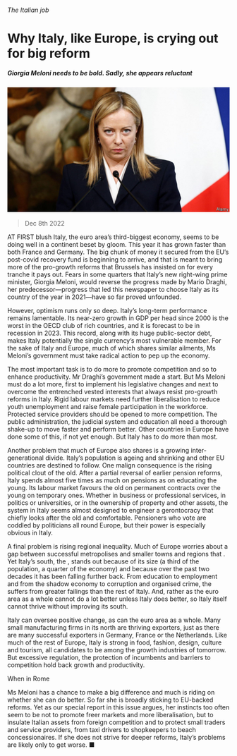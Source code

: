 ###### The Italian job

# Why Italy, like Europe, is crying out for big reform 

##### Giorgia Meloni needs to be bold. Sadly, she appears reluctant 

![image](images/20221210_LDP501.jpg) 

> Dec 8th 2022 

AT FIRST blush Italy, the euro area’s third-biggest economy, seems to be doing well in a continent beset by gloom. This year it has grown faster than both France and Germany. The big chunk of money it secured from the EU’s post-covid recovery fund is beginning to arrive, and that is meant to bring more of the pro-growth reforms that Brussels has insisted on for every tranche it pays out. Fears in some quarters that Italy’s new right-wing prime minister, Giorgia Meloni, would reverse the progress made by Mario Draghi, her predecessor—progress that led this newspaper to choose Italy as its country of the year in 2021—have so far proved unfounded.

However, optimism runs only so deep. Italy’s long-term performance remains lamentable. Its near-zero growth in GDP per head since 2000 is the worst in the OECD club of rich countries, and it is forecast to be in recession in 2023. This record, along with its huge public-sector debt, makes Italy potentially the single currency’s most vulnerable member. For the sake of Italy and Europe, much of which shares similar ailments, Ms Meloni’s government must take radical action to pep up the economy. 

The most important task is to do more to promote competition and so to enhance productivity. Mr Draghi’s government made a start. But Ms Meloni must do a lot more, first to implement his legislative changes and next to overcome the entrenched vested interests that always resist pro-growth reforms in Italy. Rigid labour markets need further liberalisation to reduce youth unemployment and raise female participation in the workforce. Protected service providers should be opened to more competition. The public administration, the judicial system and education all need a thorough shake-up to move faster and perform better. Other countries in Europe have done some of this, if not yet enough. But Italy has to do more than most.

Another problem that much of Europe also shares is a growing inter-generational divide. Italy’s population is ageing and shrinking and other EU countries are destined to follow. One malign consequence is the rising political clout of the old. After a partial reversal of earlier pension reforms, Italy spends almost five times as much on pensions as on educating the young. Its labour market favours the old on permanent contracts over the young on temporary ones. Whether in business or professional services, in politics or universities, or in the ownership of property and other assets, the system in Italy seems almost designed to engineer a gerontocracy that chiefly looks after the old and comfortable. Pensioners who vote are coddled by politicians all round Europe, but their power is especially obvious in Italy.

A final problem is rising regional inequality. Much of Europe worries about a gap between successful metropolises and smaller towns and regions that . Yet Italy’s south, the , stands out because of its size (a third of the population, a quarter of the economy) and because over the past two decades it has been falling further back. From education to employment and from the shadow economy to corruption and organised crime, the  suffers from greater failings than the rest of Italy. And, rather as the euro area as a whole cannot do a lot better unless Italy does better, so Italy itself cannot thrive without improving its south.

Italy can oversee positive change, as can the euro area as a whole. Many small manufacturing firms in its north are thriving exporters, just as there are many successful exporters in Germany, France or the Netherlands. Like much of the rest of Europe, Italy is strong in food, fashion, design, culture and tourism, all candidates to be among the growth industries of tomorrow. But excessive regulation, the protection of incumbents and barriers to competition hold back growth and productivity.

When in Rome 

Ms Meloni has a chance to make a big difference and much is riding on whether she can do better. So far she is broadly sticking to EU-backed reforms. Yet as our special report in this issue argues, her instincts too often seem to be not to promote freer markets and more liberalisation, but to insulate Italian assets from foreign competition and to protect small traders and service providers, from taxi drivers to shopkeepers to beach concessionaires. If she does not strive for deeper reforms, Italy’s problems are likely only to get worse. ■

